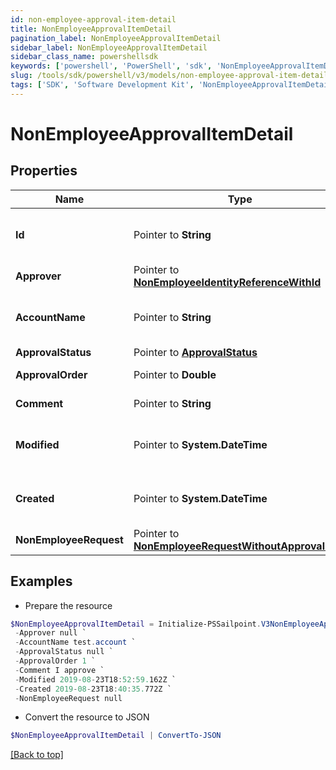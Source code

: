 ```yaml
---
id: non-employee-approval-item-detail
title: NonEmployeeApprovalItemDetail
pagination_label: NonEmployeeApprovalItemDetail
sidebar_label: NonEmployeeApprovalItemDetail
sidebar_class_name: powershellsdk
keywords: ['powershell', 'PowerShell', 'sdk', 'NonEmployeeApprovalItemDetail', 'NonEmployeeApprovalItemDetail'] 
slug: /tools/sdk/powershell/v3/models/non-employee-approval-item-detail
tags: ['SDK', 'Software Development Kit', 'NonEmployeeApprovalItemDetail', 'NonEmployeeApprovalItemDetail']
---
```



# NonEmployeeApprovalItemDetail

## Properties

Name | Type | Description | Notes
------------ | ------------- | ------------- | -------------
**Id** |  Pointer to **String** | Non-Employee approval item id | [optional] 
**Approver** |  Pointer to [**NonEmployeeIdentityReferenceWithId**](non-employee-identity-reference-with-id) |  | [optional] 
**AccountName** |  Pointer to **String** | Requested identity account name | [optional] 
**ApprovalStatus** |  Pointer to [**ApprovalStatus**](approval-status) |  | [optional] 
**ApprovalOrder** |  Pointer to **Double** | Approval order | [optional] 
**Comment** |  Pointer to **String** | comment of approver | [optional] 
**Modified** |  Pointer to **System.DateTime** | When the request was last modified. | [optional] 
**Created** |  Pointer to **System.DateTime** | When the request was created. | [optional] 
**NonEmployeeRequest** |  Pointer to [**NonEmployeeRequestWithoutApprovalItem**](non-employee-request-without-approval-item) |  | [optional] 

## Examples

- Prepare the resource
```powershell
$NonEmployeeApprovalItemDetail = Initialize-PSSailpoint.V3NonEmployeeApprovalItemDetail  -Id 2c1e388b-1e55-4b0a-ab5c-897f1204159c `
 -Approver null `
 -AccountName test.account `
 -ApprovalStatus null `
 -ApprovalOrder 1 `
 -Comment I approve `
 -Modified 2019-08-23T18:52:59.162Z `
 -Created 2019-08-23T18:40:35.772Z `
 -NonEmployeeRequest null
```

- Convert the resource to JSON
```powershell
$NonEmployeeApprovalItemDetail | ConvertTo-JSON
```


[[Back to top]](#) 

